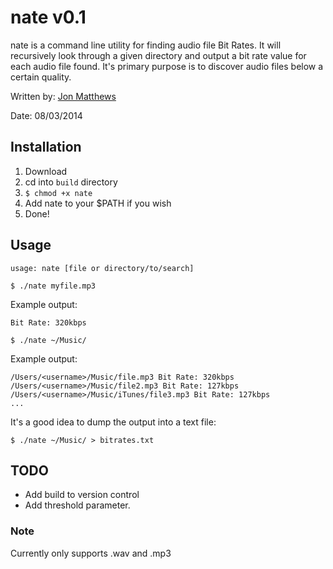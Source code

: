 # nate v0.1

nate is a command line utility for finding audio file Bit Rates. It will recursively look through a given directory and output a bit rate value for each audio file found. It's primary purpose is to discover audio files below a certain quality.

Written by: [Jon Matthews](https://github.com/joncarlmatthews)

Date: 08/03/2014

## Installation

1. Download
2. cd into `build` directory
3. `$ chmod +x nate`
4. Add nate to your $PATH if you wish
5. Done!

## Usage

````usage: nate [file or directory/to/search]````

````$ ./nate myfile.mp3````

Example output:

	Bit Rate: 320kbps

````$ ./nate ~/Music/````

Example output:

	/Users/<username>/Music/file.mp3 Bit Rate: 320kbps
	/Users/<username>/Music/file2.mp3 Bit Rate: 127kbps
	/Users/<username>/Music/iTunes/file3.mp3 Bit Rate: 127kbps
	...

It's a good idea to dump the output into a text file:

	$ ./nate ~/Music/ > bitrates.txt
	
## TODO
 - Add build to version control
 - Add threshold parameter.

### Note
Currently only supports .wav and .mp3
